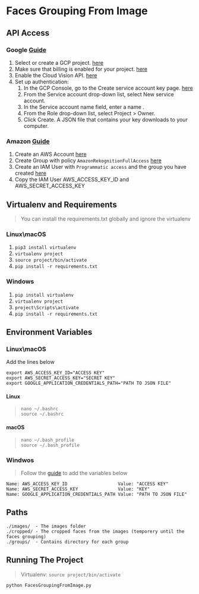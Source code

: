 # **Faces Grouping From Image**
## **API Access**
### Google [Guide](https://cloud.google.com/vision/docs/quickstart-client-libraries)
1. Select or create a GCP project. [here](https://console.cloud.google.com/cloud-resource-manager?_ga=2.215698846.-822335999.1544290095)
2. Make sure that billing is enabled for your project. [here](https://cloud.google.com/billing/docs/how-to/modify-project)
3. Enable the Cloud Vision API. [here](https://console.cloud.google.com/flows/enableapi?apiid=vision-json.googleapis.com&_ga=2.105122826.-822335999.1544290095)
4. Set up authentication:
   1. In the GCP Console, go to the Create service account key page. [here](https://console.cloud.google.com/apis/credentials/serviceaccountkey?_ga=2.52249888.-822335999.1544290095)
   2. From the Service account drop-down list, select New service account.
   3. In the Service account name field, enter a name .
   4. From the Role drop-down list, select Project > Owner.
   5. Click Create. A JSON file that contains your key downloads to your computer.

### Amazon [Guide](https://docs.aws.amazon.com/rekognition/latest/dg/setting-up.html)
1. Create an AWS Account [here](https://aws.amazon.com/)
2. Create Group with policy `AmazonRekognitionFullAccess` [here](https://console.aws.amazon.com/iam/home#/groups)
3. Create an IAM User with `Programmatic access` and the group you have created [here](https://console.aws.amazon.com/iam/home#/users)
4. Copy the IAM User AWS_ACCESS_KEY_ID and AWS_SECRET_ACCESS_KEY


## **Virtualenv and Requirements**
> You can install the requirements.txt globally and ignore the virtualenv

### Linux\macOS
1. ```pip3 install virtualenv```
2. ```virtualenv project```
3. ```source project/bin/activate```
4. ```pip install -r requirements.txt```

### Windows
1. ```pip install virtualenv```
2. ```virtualenv project```
3. ```project\Scripts\activate```
4. ```pip install -r requirements.txt```

## **Environment Variables**

### Linux\macOS
Add the lines below
```
export AWS_ACCESS_KEY_ID="ACCESS KEY"
export AWS_SECRET_ACCESS_KEY="SECRET KEY"
export GOOGLE_APPLICATION_CREDENTIALS_PATH="PATH TO JSON FILE"
```

#### Linux
> ```nano ~/.bashrc```  
  ```source ~/.bashrc```

#### macOS
> ```nano ~/.bash_profile```  
  ```source ~/.bash_profile```

### Windwos
> Follow the [guide](http://www.forbeslindesay.co.uk/post/42833119552/permanently-set-environment-variables-on-windows) to add the variables below

```
Name: AWS_ACCESS_KEY_ID                   Value: "ACCESS KEY"
Name: AWS_SECRET_ACCESS_KEY               Value: "KEY"
Name: GOOGLE_APPLICATION_CREDENTIALS_PATH Value: "PATH TO JSON FILE"
```

## **Paths**
```
./images/  - The images folder
./cropped/ - The cropped faces from the images (temporery until the faces grouping)
./groups/  - Contains directory for each group
```

## **Running The Project**
>  Virtualenv: ```source project/bin/activate```

```python FacesGroupingFromImage.py```
